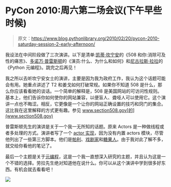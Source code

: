 # PyCon 2010:周六第二场会议(下午早些时候)

> 原文：<https://www.blog.pythonlibrary.org/2010/02/20/pycon-2010-saturday-session-2-early-afternoon/>

我设法在中间阶段做了三次演讲。以下是清单:[凯蒂·坎宁安](http://twitter.com/kcunning)的《508 和你:消除可及性的痛苦》、[多诺万·普雷斯顿](http://fzzzy.livejournal.com/)的《演员:什么、为什么和如何》和[尼古拉斯·拉拉](http://djangopeople.net/nicolaslara/)的《Python 元编程》。跳完之后再见！

我之所以去听坎宁安女士的演讲，主要是因为我为政府工作，我认为这个话题可能会有用。她重点讲述了 T2 和姜戈如何打破常规。如果你不知道 508 是什么，那么你应该看看她的谈话。一个简单的解释是，508 是美国网站的可访问性规则。基本上，他们告诉你如何使你的网站兼容，以便盲人、聋哑人可以使用它。这个演讲一点也不晦涩。相反，它更像是一个让你的网站正确设置的技巧和窍门的集合。这比我在这里解释的方式更有趣。参见 www.section508.gov[的](www.section508.gov)

普雷斯顿先生的演讲是关于一个我一无所知的话题。原来 Actors 是一种做线程或者多处理的方式。演讲者写了一个 [actor 实现](http://bitbucket.org/fzzzy/python-actors/)，因为没有内置 actors 模块，尽管他列出了一些第三方脚本。他们是[帕利](http://osl.cs.uiuc.edu.edu/parley)、[戏剧家](http://pypi.python.org/pypi/dramatis)和[糖果人](http://candygram.sourceforge.com)。由于我对此了解不多，就交给你看他的笔记了。

最后一个主题是关于[元编程](http://us.pycon.org/2010/conference/schedule/event/96/)，这是一个我一直想深入研究的主题，并且认为这是一个不错的选择。劳拉先生绝对知道他在说什么。你可以从这个演讲中学到很多好东西。有机会就去看看吧！

![](img/92fc9c135a46b50c0a279705b40c87f5.png)